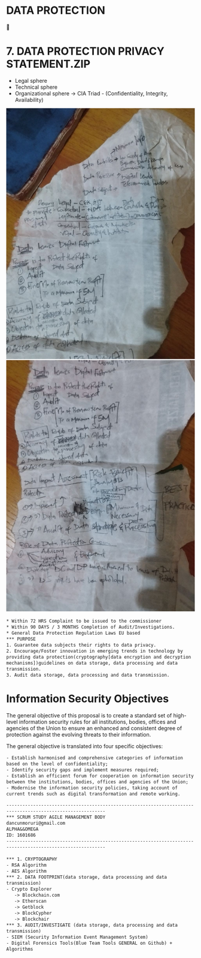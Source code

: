 # DATA PROTECTION

🚀
# 7. DATA PROTECTION PRIVACY STATEMENT.ZIP

- Legal sphere
- Technical sphere
- Organizational sphere -> CIA Triad - (Confidentiality, Integrity, Availability)

![title](static/img/data_protection_1.jpg)
![title](static/img/data_protection_2.jpg)

```
* Within 72 HRS Complaint to be issued to the commissioner 
* Within 90 DAYS / 3 MONTHS Completion of Audit/Investigations.
* General Data Protection Regulation Laws EU based
*** PURPOSE 
1. Guarantee data subjects their rights to data privacy.
2. Encourage/Foster innovation in emerging trends in technology by providing data protection(cryptography[data encryption and decryption mechanisms])guidelines on data storage, data processing and data transmission.
3. Audit data storage, data processing and data transmission.
```


# Information Security Objectives

The general objective of this proposal is to create a standard set of high-level information security rules for all institutions, bodies, offices and agencies of the Union to ensure an enhanced and consistent degree of protection against the evolving threats to their information.

The general objective is translated into four specific objectives:

    - Establish harmonised and comprehensive categories of information based on the level of confidentiality;
    - Identify security gaps and implement measures required;
    - Establish an efficient forum for cooperation on information security between the institutions, bodies, offices and agencies of the Union;
    - Modernise the information security policies, taking account of current trends such as digital transformation and remote working.

```   
-----------------------------------------------------------------------------------------------------------
*** SCRUM STUDY AGILE MANAGEMENT BODY
dancunmoruri@gmail.com 
ALPHA&&OMEGA
ID: 1601686
-----------------------------------------------------------------------------------------------------------

*** 1. CRYPTOGRAPHY 
- RSA Algorithm 
- AES Algorithm 
*** 2. DATA FOOTPRINT(data storage, data processing and data transmission)
- Crypto Explorer
   -> Blockchain.com
   -> Etherscan
   -> Getblock
   -> BlockCypher
   -> Blockchair
*** 3. AUDIT/INVESTIGATE (data storage, data processing and data transmission)
- SIEM (Security Information Event Management System)
- Digital Forensics Tools(Blue Team Tools GENERAL on Github) + Algorithms
```



 
